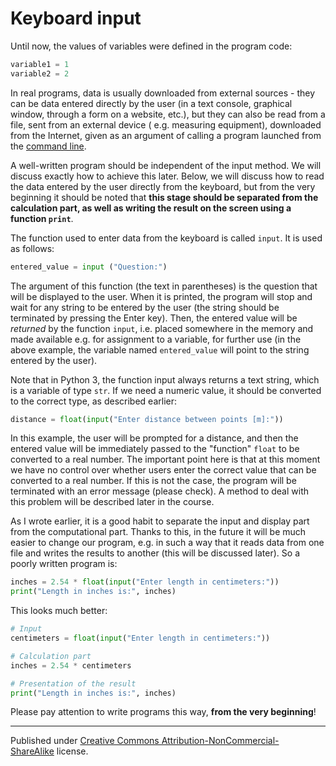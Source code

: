 # Keyboard input

Until now, the values ​​of variables were defined in the program code:

```python
variable1 = 1 
variable2 = 2
```

In real programs, data is usually downloaded from external sources - they can be data entered directly by the user (in a text console, graphical window, through a form on a website, etc.), but they can also be read from a file, sent from an external device ( e.g. measuring equipment), downloaded from the Internet, given as an argument of calling a program launched from the [command line](https://en.wikipedia.org/wiki/Command-line_interface).

A well-written program should be independent of the input method. We will discuss exactly how to achieve this later. Below, we will discuss how to read the data entered by the user directly from the keyboard, but from the very beginning it should be noted that **this stage should be separated from the calculation part, as well as writing the result on the screen using a function `print`**.

The function used to enter data from the keyboard is called `input`. It is used as follows:

```python
entered_value = input ("Question:")
```

The argument of this function (the text in parentheses) is the question that will be displayed to the user. When it is printed, the program will stop and wait for any string to be entered by the user (the string should be terminated by pressing the Enter key). Then, the entered value will be *returned* by the function `input`, i.e. placed somewhere in the memory and made available e.g. for assignment to a variable, for further use (in the above example, the variable named `entered_value` will point to the string entered by the user).

Note that in Python 3, the function input always returns a text string, which is a variable of type `str`. If we need a numeric value, it should be converted to the correct type, as described earlier:

```python
distance = float(input("Enter distance between points [m]:"))
```

In this example, the user will be prompted for a distance, and then the entered value will be immediately passed to the "function" `float` to be converted to a real number. The important point here is that at this moment we have no control over whether users enter the correct value that can be converted to a real number. If this is not the case, the program will be terminated with an error message (please check). A method to deal with this problem will be described later in the course.

As I wrote earlier, it is a good habit to separate the input and display part from the computational part. Thanks to this, in the future it will be much easier to change our program, e.g. in such a way that it reads data from one file and writes the results to another (this will be discussed later). So a poorly written program is:

```python
inches = 2.54 * float(input("Enter length in centimeters:")) 
print("Length in inches is:", inches)
```

This looks much better:

```python
# Input 
centimeters = float(input("Enter length in centimeters:")) 

# Calculation part 
inches = 2.54 * centimeters 

# Presentation of the result 
print("Length in inches is:", inches)
```

Please pay attention to write programs this way, **from the very beginning**!


<hr/>

Published under [Creative Commons Attribution-NonCommercial-ShareAlike](https://creativecommons.org/licenses/by-nc-sa/4.0/) license.
